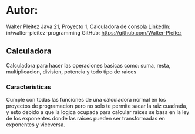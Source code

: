 # Autor:
Walter Pleitez
Java 21, Proyecto 1, Calculadora de consola
LinkedIn: in/walter-pleitez-programming
GitHub: https://github.com/Walter-Pleitez
## Calculadora
Calculadora para hacer las operaciones basicas como: 
suma, resta, multiplicacion, division, potencia y todo tipo de raices 
### Caracteristicas
Cumple con todas las funciones de una calculadora normal en los proyectos
de programacion pero no solo te permite sacar la raiz cuadrada, y esto debido
a que la logica ocupada para calcular raices se basa en la ley de los exponentes
donde las raices pueden ser transformadas en exponentes y viceversa.